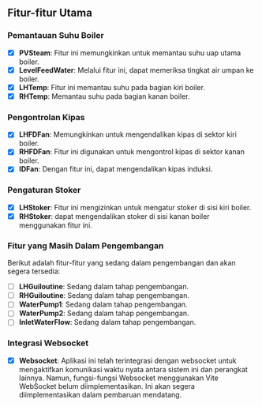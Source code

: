 ## Fitur-fitur Utama

### Pemantauan Suhu Boiler

- [x] **PVSteam**: Fitur ini memungkinkan untuk memantau suhu uap utama boiler.
- [x] **LevelFeedWater**: Melalui fitur ini, dapat memeriksa tingkat air umpan ke boiler.
- [x] **LHTemp**: Fitur ini memantau suhu pada bagian kiri boiler.
- [x] **RHTemp**: Memantau suhu pada bagian kanan boiler.

### Pengontrolan Kipas

- [x] **LHFDFan**: Memungkinkan untuk mengendalikan kipas di sektor kiri boiler.
- [x] **RHFDFan**: Fitur ini digunakan untuk mengontrol kipas di sektor kanan boiler.
- [x] **IDFan**: Dengan fitur ini, dapat mengendalikan kipas induksi.

### Pengaturan Stoker

- [x] **LHStoker**: Fitur ini mengizinkan  untuk mengatur stoker di sisi kiri boiler.
- [x] **RHStoker**: dapat mengendalikan stoker di sisi kanan boiler menggunakan fitur ini.

### Fitur yang Masih Dalam Pengembangan

Berikut adalah fitur-fitur yang sedang dalam pengembangan dan akan segera tersedia:

- [ ] **LHGuiloutine**: Sedang dalam tahap pengembangan.
- [ ] **RHGuiloutine**: Sedang dalam tahap pengembangan.
- [ ] **WaterPump1**: Sedang dalam tahap pengembangan.
- [ ] **WaterPump2**: Sedang dalam tahap pengembangan.
- [ ] **InletWaterFlow**: Sedang dalam tahap pengembangan.

### Integrasi Websocket

- [x] **Websocket**: Aplikasi ini telah terintegrasi dengan websocket untuk mengaktifkan komunikasi waktu nyata antara sistem ini dan perangkat lainnya. Namun, fungsi-fungsi Websocket menggunakan Vite WebSocket belum diimplementasikan. Ini akan segera diimplementasikan dalam pembaruan mendatang.
